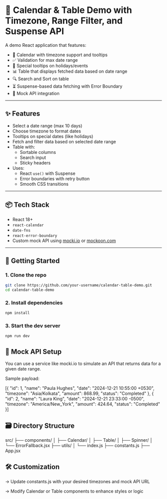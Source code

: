 # 📆 Calendar & Table Demo with Timezone, Range Filter, and Suspense API

A demo React application that features:

- 📅 Calendar with timezone support and tooltips
- ✅ Validation for max date range
- 💬 Special tooltips on holidays/events
- 📊 Table that displays fetched data based on date range
- 🔍 Search and Sort on table
- ⏳ Suspense-based data fetching with Error Boundary
- 🚀 Mock API integration

---

## ✨ Features

- Select a date range (max 10 days)
- Choose timezone to format dates
- Tooltips on special dates (like holidays)
- Fetch and filter data based on selected date range
- Table with:
  - Sortable columns
  - Search input
  - Sticky headers
- Uses:
  - React `use()` with Suspense
  - Error boundaries with retry button
  - Smooth CSS transitions

---

## 📦 Tech Stack

- React 18+
- `react-calendar`
- `date-fns`
- `react-error-boundary`
- Custom mock API using [mocki.io](https://mocki.io) or [mockoon.com](https://mockoon.com)

---

## 🚀 Getting Started

### 1. Clone the repo

```bash
git clone https://github.com/your-username/calendar-table-demo.git
cd calendar-table-demo
```

### 2. Install dependencies

```bash
npm install
```

### 3. Start the dev server

```bash
npm run dev
```

## 🧪 Mock API Setup

You can use a service like mocki.io to simulate an API that returns data for a given date range.

Sample payload:

[{
"id": 1,
"name": "Paula Hughes",
"date": "2024-12-21 10:55:00 +0530",
"timezone": "Asia/Kolkata",
"amount": 868.99,
"status": "Completed"
},
{
"id": 2,
"name": "Laura King",
"date": "2024-12-21 23:33:00 -0500",
"timezone": "America/New_York",
"amount": 424.64,
"status": "Completed"
}]

## 🗃 Directory Structure

src/
├── components/
│ ├── Calendar/
│ ├── Table/
│ ├── Spinner/
│ └── ErrorFallback.jsx
├── utils/
│ └── index.js
├── constants.js
├── App.jsx

## 🛠 Customization

-> Update constants.js with your desired timezones and mock API URL

-> Modify Calendar or Table components to enhance styles or logic
